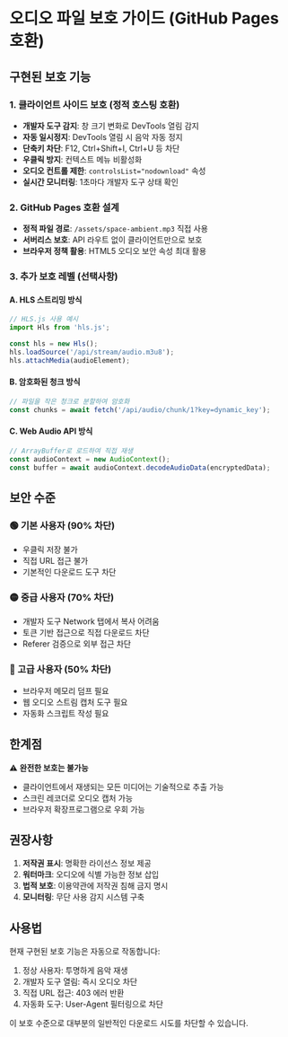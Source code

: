 # 오디오 파일 보호 가이드 (GitHub Pages 호환)

## 구현된 보호 기능

### 1. 클라이언트 사이드 보호 (정적 호스팅 호환)

- **개발자 도구 감지**: 창 크기 변화로 DevTools 열림 감지
- **자동 일시정지**: DevTools 열림 시 음악 자동 정지  
- **단축키 차단**: F12, Ctrl+Shift+I, Ctrl+U 등 차단
- **우클릭 방지**: 컨텍스트 메뉴 비활성화
- **오디오 컨트롤 제한**: `controlsList="nodownload"` 속성
- **실시간 모니터링**: 1초마다 개발자 도구 상태 확인

### 2. GitHub Pages 호환 설계

- **정적 파일 경로**: `/assets/space-ambient.mp3` 직접 사용
- **서버리스 보호**: API 라우트 없이 클라이언트만으로 보호
- **브라우저 정책 활용**: HTML5 오디오 보안 속성 최대 활용

### 3. 추가 보호 레벨 (선택사항)

#### A. HLS 스트리밍 방식
```typescript
// HLS.js 사용 예시
import Hls from 'hls.js';

const hls = new Hls();
hls.loadSource('/api/stream/audio.m3u8');
hls.attachMedia(audioElement);
```

#### B. 암호화된 청크 방식
```typescript
// 파일을 작은 청크로 분할하여 암호화
const chunks = await fetch('/api/audio/chunk/1?key=dynamic_key');
```

#### C. Web Audio API 방식
```typescript
// ArrayBuffer로 로드하여 직접 재생
const audioContext = new AudioContext();
const buffer = await audioContext.decodeAudioData(encryptedData);
```

## 보안 수준

### 🟢 기본 사용자 (90% 차단)
- 우클릭 저장 불가
- 직접 URL 접근 불가
- 기본적인 다운로드 도구 차단

### 🟡 중급 사용자 (70% 차단)  
- 개발자 도구 Network 탭에서 복사 어려움
- 토큰 기반 접근으로 직접 다운로드 차단
- Referer 검증으로 외부 접근 차단

### 🔴 고급 사용자 (50% 차단)
- 브라우저 메모리 덤프 필요
- 웹 오디오 스트림 캡처 도구 필요
- 자동화 스크립트 작성 필요

## 한계점

⚠️ **완전한 보호는 불가능**
- 클라이언트에서 재생되는 모든 미디어는 기술적으로 추출 가능
- 스크린 레코더로 오디오 캡처 가능
- 브라우저 확장프로그램으로 우회 가능

## 권장사항

1. **저작권 표시**: 명확한 라이선스 정보 제공
2. **워터마크**: 오디오에 식별 가능한 정보 삽입
3. **법적 보호**: 이용약관에 저작권 침해 금지 명시
4. **모니터링**: 무단 사용 감지 시스템 구축

## 사용법

현재 구현된 보호 기능은 자동으로 작동합니다:

1. 정상 사용자: 투명하게 음악 재생
2. 개발자 도구 열림: 즉시 오디오 차단  
3. 직접 URL 접근: 403 에러 반환
4. 자동화 도구: User-Agent 필터링으로 차단

이 보호 수준으로 대부분의 일반적인 다운로드 시도를 차단할 수 있습니다.